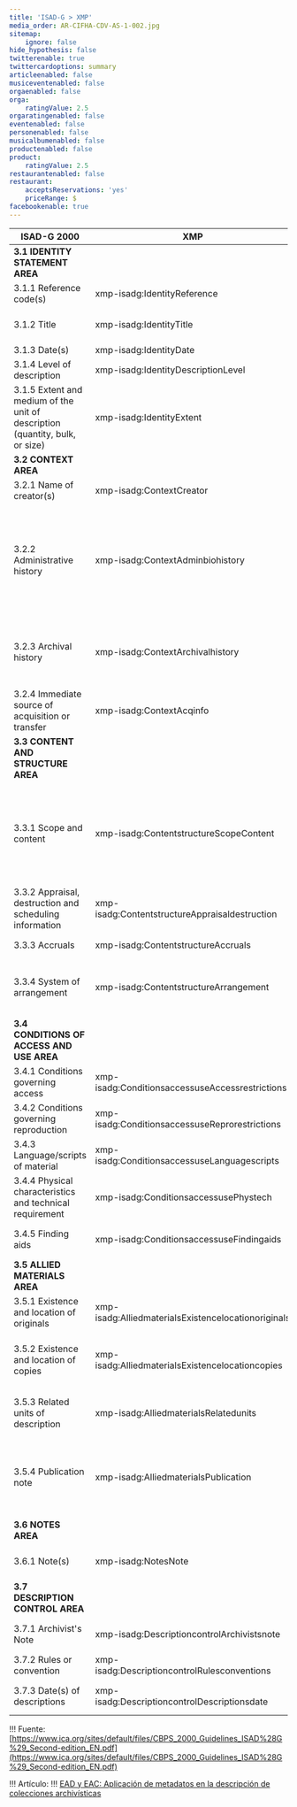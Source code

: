 ```yaml
---
title: 'ISAD-G > XMP'
media_order: AR-CIFHA-CDV-AS-1-002.jpg
sitemap:
    ignore: false
hide_hypothesis: false
twitterenable: true
twittercardoptions: summary
articleenabled: false
musiceventenabled: false
orgaenabled: false
orga:
    ratingValue: 2.5
orgaratingenabled: false
eventenabled: false
personenabled: false
musicalbumenabled: false
productenabled: false
product:
    ratingValue: 2.5
restaurantenabled: false
restaurant:
    acceptsReservations: 'yes'
    priceRange: $
facebookenable: true
---
```


<table class="table table-bordered table-hover table-condensed">
<thead><tr><th title="Field #1">ISAD-G 2000</th>
<th title="Field #2">XMP</th>
<th title="Field #3">Example (file level)</th>
</tr></thead>
<tbody><tr>
<td><strong>3.1 IDENTITY STATEMENT AREA</strong></td>
<td> </td>
<td> </td>
</tr>
<tr>
<td>3.1.1 Reference code(s)</td>
<td>xmp-isadg:IdentityReference</td>
<td>CA OONAD R610-0-3-E</td>
</tr>
<tr>
<td>3.1.2 Title</td>
<td>xmp-isadg:IdentityTitle</td>
<td>Canadian Northern Railway Co. - Route Map - Sudbury to Port Arthur [cartographic material]</td>
</tr>
<tr>
<td>3.1.3 Date(s)</td>
<td>xmp-isadg:IdentityDate</td>
<td>1875, 1906-1914</td>
</tr>
<tr>
<td>3.1.4 Level of description</td>
<td>xmp-isadg:IdentityDescriptionLevel</td>
<td>File</td>
</tr>
<tr>
<td>3.1.5 Extent and medium of the unit of description (quantity, bulk, or size)</td>
<td>xmp-isadg:IdentityExtent</td>
<td>46 maps</td>
</tr>
<tr>
<td><strong>3.2 CONTEXT AREA</strong></td>
<td> </td>
<td> </td>
</tr>
<tr>
<td>3.2.1 Name of creator(s)</td>
<td>xmp-isadg:ContextCreator</td>
<td>Canada. Dept. of Railways and Canals</td>
</tr>
<tr>
<td>3.2.2 Administrative history</td>
<td>xmp-isadg:ContextAdminbiohistory</td>
<td>The Department of Railways and Canals existed from 1879 to 1936. It was established on May 15, 1879 (42 Vict. c. 7, s. 4-5), when it assumed responsibilities formerly under the direction of the Department of Public Works. It was dissolved on November 2, 1936 (1 Edw. VIII, c. 34), when its functions were incorporated in the newly created Department of Transport to group together all the federal government’s transport related activities[...]</td>
</tr>
<tr>
<td>3.2.3 Archival history</td>
<td>xmp-isadg:ContextArchivalhistory</td>
<td>Letters written by Herbert Whittaker and mailed to Sydney Johnson remained in the custody of Johnson until his death when they were returned/bequeathed to Whittaker and now constitute part of his fonds. (Fonds) Canada, York University Archives</td>
</tr>
<tr>
<td>3.2.4 Immediate source of acquisition or transfer</td>
<td>xmp-isadg:ContextAcqinfo</td>
<td>Gift of Herbert Whittaker on 22 April 1994. (Fonds) Canada, York University Archives</td>
</tr>
<tr>
<td><strong>3.3 CONTENT AND STRUCTURE AREA</strong></td>
<td> </td>
<td> </td>
</tr>
<tr>
<td>3.3.1 Scope and content</td>
<td>xmp-isadg:ContentstructureScopeContent</td>
<td>Consists of records created by the Department and received from its predecessor, the Department of Public Works. Includes correspondence, contracts, financial and administrative, and other textual records; engineer’s drawings and specifications for construction of rail lines, stations, canals, telegraph lines; photographs, maps and plans of properties and construction sites.</td>
</tr>
<tr>
<td>3.3.2 Appraisal, destruction and scheduling information</td>
<td>xmp-isadg:ContentstructureAppraisaldestruction</td>
<td>An inventory to the former RG 43 (July 1998) is available. File lists to some sub-series are available</td>
</tr>
<tr>
<td>3.3.3 Accruals</td>
<td>xmp-isadg:ContentstructureAccruals</td>
<td>Further accruals are expected (Fonds) Canada, York University Archives</td>
</tr>
<tr>
<td>3.3.4 System of arrangement</td>
<td>xmp-isadg:ContentstructureArrangement</td>
<td>The fonds is arranged into nine series: Railway Branch, Canal Branch, Legal records, Rideau Canal, Trent Canal, St. Peter&#39;s Canal, St. Lawrence Canals, Welland Canal, and Comptroller&#39;s Branch</td>
</tr>
<tr>
<td><strong>3.4 CONDITIONS OF ACCESS AND USE AREA</strong></td>
<td> </td>
<td> </td>
</tr>
<tr>
<td>3.4.1 Conditions governing access</td>
<td>xmp-isadg:ConditionsaccessuseAccessrestrictions</td>
<td>Unrestricted access, including display rights and consultation rights (Fonds) Canada, York University Archives</td>
</tr>
<tr>
<td>3.4.2 Conditions governing reproduction</td>
<td>xmp-isadg:ConditionsaccessuseReprorestrictions</td>
<td>Copyright is retained by the artist (Fonds) Canada, York University Archives</td>
</tr>
<tr>
<td>3.4.3 Language/scripts of material</td>
<td>xmp-isadg:ConditionsaccessuseLanguagescripts</td>
<td>In Dakota, with partial English translation (File) U.S., Minnesota Historical Society</td>
</tr>
<tr>
<td>3.4.4 Physical characteristics and technical requirement</td>
<td>xmp-isadg:ConditionsaccessusePhystech</td>
<td>Videotapes are in ½ inch helical open reel-to-reel format. (Sub-series) U.S., Minnesota Historical Society</td>
</tr>
<tr>
<td>3.4.5 Finding aids</td>
<td>xmp-isadg:ConditionsaccessuseFindingaids</td>
<td>Series level descriptions available with associated box lists (Fonds) Canada, York University Archives</td>
</tr>
<tr>
<td><strong>3.5 ALLIED MATERIALS AREA</strong></td>
<td> </td>
<td> </td>
</tr>
<tr>
<td>3.5.1 Existence and location of originals</td>
<td>xmp-isadg:AlliedmaterialsExistencelocationoriginals</td>
<td>Following sampling in 1985, the remaining case files were destroyed. (Series) U.S., Minnesota Historical Society</td>
</tr>
<tr>
<td>3.5.2 Existence and location of copies</td>
<td>xmp-isadg:AlliedmaterialsExistencelocationcopies</td>
<td>Digital reproductions of the Christie family Civil War correspondence are available electronically at http://www.mnhs.org/collections/christie.html. (Fonds) U.S., Minnesota Historical Society</td>
</tr>
<tr>
<td>3.5.3 Related units of description</td>
<td>xmp-isadg:AlliedmaterialsRelatedunits</td>
<td>Earlier files of a similar nature (1959-1968) are catalogued as Minnesota. Secretary of State. Charitable corporations files. (Series) U.S., Minnesota Historical Society</td>
</tr>
<tr>
<td>3.5.4 Publication note</td>
<td>xmp-isadg:AlliedmaterialsPublication</td>
<td>The entire calendar has been published in 12 volumes from the set of cards held by the University of Illinois. The Mereness Calendar: Federal Documents of the Upper Mississippi Valley 1780-1890 (Boston: G. K. Hall and Co., 1971). (Fonds) U.S., Minnesota Historical Society</td>
</tr>
<tr>
<td><strong>3.6 NOTES AREA</strong></td>
<td> </td>
<td> </td>
</tr>
<tr>
<td>3.6.1 Note(s)</td>
<td>xmp-isadg:NotesNote</td>
<td>Title is based on the name of the department in its enabling legislation (42 Vict., c. 7, s. 4-5).</td>
</tr>
<tr>
<td><strong>3.7 DESCRIPTION CONTROL AREA</strong></td>
<td> </td>
<td> </td>
</tr>
<tr>
<td>3.7.1 Archivist&#39;s Note</td>
<td>xmp-isadg:DescriptioncontrolArchivistsnote</td>
<td>Description prepared by S. Dubeau in October 1997; revised in April1999 (Fonds) Canada, York University Archives</td>
</tr>
<tr>
<td>3.7.2 Rules or convention</td>
<td>xmp-isadg:DescriptioncontrolRulesconventions</td>
<td>Rules for Archival Description (RAD), Bureau of Canadian Archivists, 1990.</td>
</tr>
<tr>
<td>3.7.3 Date(s) of descriptions</td>
<td>xmp-isadg:DescriptioncontrolDescriptionsdate</td>
<td>Series registered, 24 September 1987. Description updated, 10 November 1999. (Series) National Archives of Australia</td>
</tr>
</tbody></table>


!!! Fuente: [https://www.ica.org/sites/default/files/CBPS_2000_Guidelines_ISAD%28G%29_Second-edition_EN.pdf](https://www.ica.org/sites/default/files/CBPS_2000_Guidelines_ISAD%28G%29_Second-edition_EN.pdf)


!!! Artículo: 
!!! [EAD y EAC: Aplicación de metadatos en la descripción de colecciones archivísticas](https://www.researchgate.net/publication/322869915_EAD_y_EAC_Aplicacion_de_metadatos_en_la_descripcion_de_colecciones_archivisticas)

